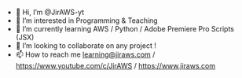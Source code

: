 - 👋 Hi, I’m @JirAWS-yt
- 👀 I’m interested in Programming & Teaching
- 🌱 I’m currently learning AWS / Python / Adobe Premiere Pro Scripts (JSX)
- 💞️ I’m looking to collaborate on any project !
- 📫 How to reach me learning@jiraws.com / https://www.youtube.com/c/JirAWS / https://www.jiraws.com

<!---
JirAWS-yt/JirAWS-yt is a ✨ special ✨ repository because its `README.md` (this file) appears on your GitHub profile.
You can click the Preview link to take a look at your changes.
--->
